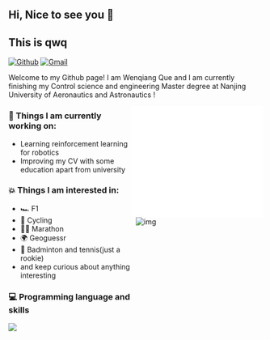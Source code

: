 ## Hi, Nice to see you 👋
## This is qwq
[![Github](https://img.shields.io/badge/-Github-000?style=flat&logo=Github&logoColor=white)](https://github.com/Freaky1122)
[![Gmail](https://img.shields.io/badge/-Gmail-c14438?style=flat&logo=Gmail&logoColor=white)](mailto:quewenqiang@gmail.com)

Welcome to my Github page! I am Wenqiang Que and I am currently finishing my Control science and engineering Master degree at Nanjing University of Aeronautics and Astronautics ! 

<img src="/github-metrics.svg" alt="Metrics" width="52%" align="right" height="220">
<img width="50%" alt="img" align="right" src="https://github-readme-stats.vercel.app/api?username=Freaky1122&show_icons=true&hide_border=true" height="180"/>

### :muscle: Things I am currently working on:  
- Learning reinforcement learning for robotics
- Improving my CV with some education apart from university

### :boom: Things I am interested in:
- :racing_car: F1
- :bicyclist: Cycling
- 🏃‍♂️ Marathon
- :earth_africa: Geoguessr
- :tennis: Badminton and tennis(just a rookie)
- and keep curious about anything interesting 

### :computer: Programming language and skills
![](https://skillicons.dev/icons?perline=15&i=c,cpp,python,docker,qt,git,linux)







